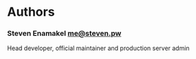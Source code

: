 Authors
=======

### Steven Enamakel <me@steven.pw>
Head developer, official maintainer and production server admin